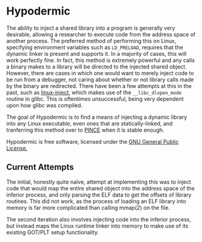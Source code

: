 # Hypodermic

The ability to inject a shared library into a program is generally very
desirable, allowing a researcher to execute code from the address space of
another process. The preferred method of performing this on Linux, specifying
environment variables such as `LD_PRELOAD`, requires that the dynamic linker is
present and supports it. In a majority of cases, this will work perfectly
fine. In fact, this method is extremely powerful and any calls a binary makes to
a library will be directed to the injected shared object. However, there are
cases in which one would want to merely inject code to be run from a debugger,
not caring about whether or not library calls made by the binary are
redirected. There have been a few attempts at this in the past, such as
[linux-inject][1], which makes use of the `__libc_dlopen_mode` routine in glibc.
This is oftentimes unsuccessful, being very dependent upon how glibc was
compiled.

The goal of Hypodermic is to find a means of injecting a dynamic library into
any Linux executable, even ones that are statically-linked, and tranferring this
method over to [PINCE][2] when it is stable enough.

Hypodermic is free software, licensed under the [GNU General Public License.][3]


## Current Attempts

The initial, honestly quite naïve, attempt at implementing this was to inject
code that would map the entire shared object into the address space of the
inferior process, and only parsing the ELF data to get the offsets of library
routines. This did not work, as the process of loading an ELF library into
memory is far more complicated than calling mmap(2) on the file.

The second iteration also involves injecting code into the inferior process, but
instead maps the Linux runtime linker into memory to make use of its existing
GOT/PLT setup functionality.


[1]: https://github.com/gaffe23/linux-inject
[2]: https://github.com/korcankaraokcu/PINCE
[3]: https://www.gnu.org/licenses/gpl.html
